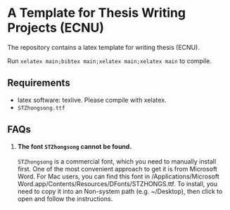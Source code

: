 # A Template for Thesis Writing Projects (ECNU)

The repository contains a latex template for writing thesis (ECNU).

Run `xelatex main;bibtex main;xelatex main;xelatex main` to compile. 


## Requirements
+ latex software: texlive. Please compile with xelatex.
+ `STZhongsong.ttf` 

## FAQs

1. **The font `STZhongsong` cannot be found.**<br/></br>
`STZhongsong` is a commercial font, which you need to manually install first. 
One of the most convenient approach to get it is from Microsoft Word. 
For Mac users, you can find this font in /Applications/Microsoft Word.app/Contents/Resources/DFonts/STZHONGS.ttf. 
To install, you need to copy it into an Non-system path (e.g. ~/Desktop), then click to open and follow the instructions. 
